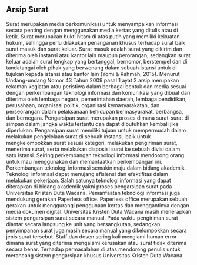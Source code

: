 ## Arsip Surat

Surat merupakan media berkomunikasi untuk menyampaikan informasi secara penting dengan menggunakan media kertas yang ditulis atau di ketik. Surat merupakan bukti hitam di atas putih yang memiliki kekuatan hukum, sehingga perlu dilakukan penanganan khusus terhadap surat baik surat masuk dan surat keluar. Surat masuk adalah surat yang dikirim dan diterima oleh instansi atau kantor lain maupun perorangan, sedangkan surat keluar adalah surat lengkap yang bertanggal, bernomor, berstempel dan di tandatangai oleh pihak yang berwenang dalam sebuah istansi untuk di tujukan kepada istansi atau kantor lain (Yomi & Rahmah, 2015).
Menurut Undang-undang Nomor 43 Tahun 2009 pasal 1 ayat 2 arsip merupakan rekaman kegiatan atau peristiwa dalam berbagai bentuk dan media sesuai dengan perkembangan teknologi informasi dan komunikasi yang dibuat dan diterima oleh lembaga negara, pemerintahan daerah, lembaga pendidikan, perusahaan, organisasi politik, organisasi kemasyarakatan, dan perseorangan dalam pelaksanaan kehidupan bermasyarakat, berbangsa, dan bernegara. Pengarsipan surat merupakan proses dimana surat-surat di simpan dalam jangka waktu tertentu dan dapat dibutuhkan kembali jika diperlukan. Pengarsipan surat memiliki tujuan untuk mempermudah dalam melakukan pengelolaan surat di sebuah instansi, baik untuk mengkelompokkan surat sesuai kategori, melakukan pengiriman surat, menerima surat, serta melakukan disposisi surat ke sebuah divisi dalam satu istansi.
Seiring perkembangan teknologi informasi mendorong orang untuk mau menggunakan dan memanfaatkan perkembangan ini. Perkembangan teknologi informasi semakin maju dalam bidang akademik. Teknologi informasi dapat menujang efisiensi dan efektifitas dalam melakukan pekerjaan. Salah satunya teknologi informasi yang dapat diterapkan di bidang akademik yakni proses pengarsipan surat pada Universitas Kristen Duta Wacana. Pemanfaatan teknologi informasi juga mendukung gerakan Paperless office. Paperless office merupakan sebuah gerakan untuk menggurangi penggunaan kertas dan menggantinya dengan media dokumen digital.
Universitas Kristen Duta Wacana masih menerapkan sistem pengarsipan surat secara manual. Pada waktu pengiriman surat diantar secara langsung ke unit yang bersangkutan, sedangkan penyimpanan surat juga masih secara manual yang dikelompokkan secara jenis surat tersebut. Staff dan dosen sering kali menglami human error dimana surat yang diterima mengalami kerusakan atau surat tidak diterima secara benar. Terhadap permasalahan di atas mendorong penulis untuk merancang sistem pengarsipan khusus Universitas Kristen Duta Wacana.
